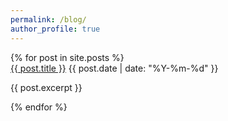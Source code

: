 ```yaml
---
permalink: /blog/
author_profile: true
---
```



<div class="post-list">
  {% for post in site.posts %}
    <div class="post-card">
      <a class="post-link" href="{{ post.url | relative_url }}" target="_self">{{ post.title }}</a>
      <span class="post-date">{{ post.date | date: "%Y-%m-%d" }}</span>
      <p class="post-excerpt">{{ post.excerpt }}</p>
    </div>
  {% endfor %}
</div>






